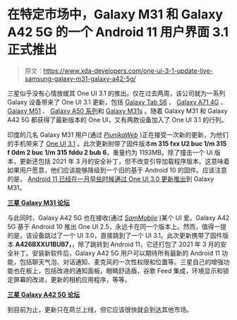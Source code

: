 # 在特定市场中，Galaxy M31 和 Galaxy A42 5G 的一个 Android 11 用户界面 3.1 正式推出

> 原文：<https://www.xda-developers.com/one-ui-3-1-update-live-samsung-galaxy-m31-galaxy-a42-5g/>

三星似乎没有心情放缓其 One UI 3.1 的推出。仅在过去两周，该公司就为一系列 Galaxy 设备带来了 One UI 3.1 更新，包括 [Galaxy Tab S6](https://www.xda-developers.com/samsung-galaxy-tab-s6-one-ui-3-1-update/) 、 [Galaxy A71 4G](https://www.xda-developers.com/samsung-galaxy-a71-4g-one-ui-3-1-android-11-update/) 、 [Galaxy M51](https://www.xda-developers.com/samsung-galaxy-s10-lite-m51-android-11-one-ui-3-1/) 、 [Galaxy A50 系列](https://www.xda-developers.com/samsung-galaxy-a50-a50s-one-ui-3-1-android-11/)和 [Galaxy M31s](https://www.xda-developers.com/samsung-galaxy-m31s-one-ui-3-1-update/) 。随着 Galaxy M31 和 Galaxy A42 5G 都获得了最新版本的 One UI，又有两款设备加入了 One UI 3.1 的行列。

印度的几名 Galaxy M31 用户(通过 [*PiunikaWeb*](https://piunikaweb.com/2021/03/12/samsung-galaxy-m31-one-ui-3-1-update/) )正在接受一次新的更新，为他们的手机带来了 [One UI 3.1](https://www.xda-developers.com/samsung-one-ui-3-1-features-changes/) 。此次更新附带了固件版本**m 315 fxx U2 buc 1/m 315 f 0dm 2 buc 1/m 315 fddu 2 bub 6**，重量约为 1193MB。除了撞击一个 UI 版本，更新还包括 2021 年 3 月的安全补丁，但不改变引导加载程序版本。这意味着如果用户愿意，他们应该能够降级到一个旧的基于 Android 10 的固件。应该注意的是， [Android 11 已经在一月早些时候通过 One UI 3.0 更新推出](https://www.xda-developers.com/samsung-galaxy-m31-one-ui-3-0-android-11/)到 Galaxy M31。

**[三星 Galaxy M31 论坛](https://forum.xda-developers.com/c/samsung-galaxy-m31.10449/)**

与此同时，Galaxy A42 5G 也在接收(通过 [*SamMobile*](https://www.sammobile.com/news/galaxy-a42-5g-is-already-moving-to-android-11/) )某个 UI 爱。Galaxy A42 5G 基于 Android 10 推出 One UI 2.5，永远卡在同一个版本上。然而，值得一提的是，该设备跳过了一个 UI 3.0，直接跳到了一个 UI 3.1。此次更新携带了固件版本 **A426BXXU1BUB7，**，除了跳转到 Android 11，它还打包了 2021 年 3 月的安全补丁。安装新软件后，Galaxy A42 5G 用户可以期待所有最新的 Android 11 功能，包括聊天气泡、对话通知、麦克风的一次性权限和位置等。三星自己的增强功能也在板上，包括改进的通知面板，眼睛舒适盾，谷歌 Feed 集成，环境显示和锁定屏幕的改进，更新的相机应用程序，等等。

**[三星 Galaxy A42 5G 论坛](https://forum.xda-developers.com/c/samsung-galaxy-a42-5g.11705/)**

到目前为止，更新只在荷兰上线，但它应该很快就会到达其他市场。